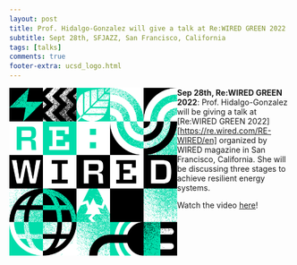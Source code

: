 ```yaml
---
layout: post
title: Prof. Hidalgo-Gonzalez will give a talk at Re:WIRED GREEN 2022
subtitle: Sept 28th, SFJAZZ, San Francisco, California
tags: [talks]
comments: true
footer-extra: ucsd_logo.html
---
```



<img align="left" src="/assets/img/rewired.png" width="300" style="padding-bottom: 10px;" style="padding-right: 10px;"/>

**Sep 28th, Re:WIRED GREEN 2022**: Prof. Hidalgo-Gonzalez will be giving a talk at [Re:WIRED GREEN 2022][https://re.wired.com/RE-WIRED/en] organized by WIRED
magazine in San Francisco, California. She will be discussing three stages to achieve resilient energy systems.

Watch the video [here](https://www.wired.com/video/watch/re-wired-green-2022-going-electric-isnt-enough-we-need-a-clean-resilient-energy-grid-to-run-it)!



